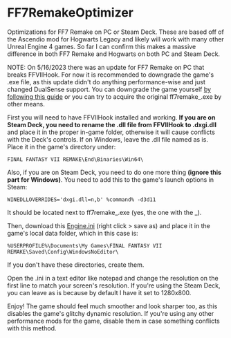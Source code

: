 # FF7RemakeOptimizer
Optimizations for FF7 Remake on PC or Steam Deck. These are based off of the Ascendio mod for Hogwarts Legacy and likely will work with many other Unreal Engine 4 games. So far I can confirm this makes a massive difference in both FF7 Remake and Hogwarts on both PC and Steam Deck.

NOTE: On 5/16/2023 there was an update for FF7 Remake on PC that breaks FFVIIHook. For now it is recommended to downgrade the game's .exe file, as this update didn't do anything performance-wise and just changed DualSense support. You can downgrade the game yourself [by following this guide](https://www.makeuseof.com/how-to-downgrade-steam-games/) or you can try to acquire the original ff7remake_.exe by other means.

First you will need to have FFVIIHook installed and working. **If you are on Steam Deck, you need to rename the .dll file from FFVIIHook to .dxgi.dll** and place it in the proper in-game folder, otherwise it will cause conflicts with the Deck's controls. If on Windows, leave the .dll file named as is.
Place it in the game's directory under:
```
FINAL FANTASY VII REMAKE\End\Binaries\Win64\
```
Also, if you are on Steam Deck, you need to do one more thing **(ignore this part for Windows)**. You need to add this to the game's launch options in Steam:
```
WINEDLLOVERRIDES='dxgi.dll=n,b' %command% -d3d11
```
It should be located next to ff7remake_.exe (yes, the one with the _).

Then, download this [Engine.ini](https://raw.githubusercontent.com/sevansup/FF7RemakeOptimizer/main/Engine.ini) (right click > save as) and place it in the game's local data folder, which in this case is:
```
%USERPROFILE%\Documents\My Games\FINAL FANTASY VII REMAKE\Saved\Config\WindowsNoEditor\
```
If you don't have these directories, create them.

Open the .ini in a text editor like notepad and change the resolution on the first line to match your screen's resolution. If you're using the Steam Deck, you can leave as is because by default I have it set to 1280x800.

Enjoy! The game should feel much smoother and look sharper too, as this disables the game's glitchy dynamic resolution. If you're using any other performance mods for the game, disable them in case something conflicts with this method.
